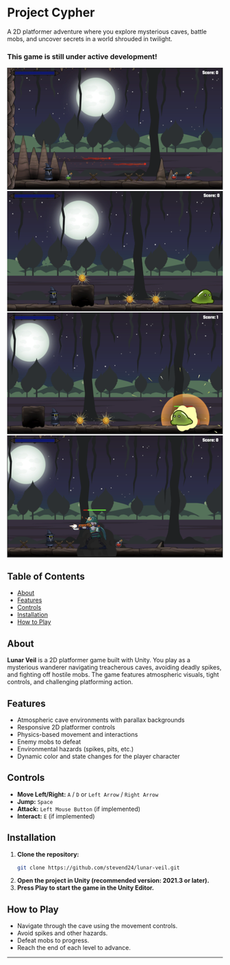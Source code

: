 # Project Cypher

A 2D platformer adventure where you explore mysterious caves, battle mobs, and uncover secrets in a world shrouded in twilight.

### This game is still under active development!

![Gameplay Screenshot v1](Assets/Screenshots/alpha-image-v1.png)
![Gameplay Screenshot v2](Assets/Screenshots/alpha-image-v2.png)
![Gameplay Screenshot v3](Assets/Screenshots/alpha-image-v3.png)
![Gameplay Screenshot v4](Assets/Screenshots/alpha-image-v4.png)

## Table of Contents
- [About](#about)
- [Features](#features)
- [Controls](#controls)
- [Installation](#installation)
- [How to Play](#how-to-play)

## About

**Lunar Veil** is a 2D platformer game built with Unity. You play as a mysterious wanderer navigating treacherous caves, avoiding deadly spikes, and fighting off hostile mobs. The game features atmospheric visuals, tight controls, and challenging platforming action.

## Features

- Atmospheric cave environments with parallax backgrounds
- Responsive 2D platformer controls
- Physics-based movement and interactions
- Enemy mobs to defeat
- Environmental hazards (spikes, pits, etc.)
- Dynamic color and state changes for the player character

## Controls

- **Move Left/Right:** `A` / `D` or `Left Arrow` / `Right Arrow`
- **Jump:** `Space`
- **Attack:** `Left Mouse Button` (if implemented)
- **Interact:** `E` (if implemented)

## Installation

1. **Clone the repository:**
   ```bash
   git clone https://github.com/stevend24/lunar-veil.git
   ```
2. **Open the project in Unity (recommended version: 2021.3 or later).**
3. **Press Play to start the game in the Unity Editor.**

## How to Play

- Navigate through the cave using the movement controls.
- Avoid spikes and other hazards.
- Defeat mobs to progress.
- Reach the end of each level to advance.

---
